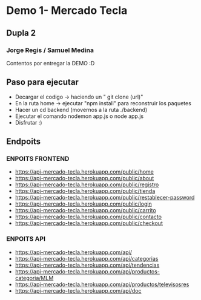 # Demo 1- Mercado Tecla
## Dupla 2 
### Jorge Regis / Samuel Medina

Contentos por entregar la DEMO :D



## Paso para ejecutar
- Decargar el codigo -> haciendo un " git clone (url)"			
- En la ruta home -> ejecutar  "npm install" para reconstruir los paquetes 			
- Hacer un cd backend  (movernos a la ruta ./backend)		
- Ejecutar el comando nodemon app.js o node app.js
- Disfrutar :) 
					
					


## Endpoits 

### ENPOITS FRONTEND 
- https://api-mercado-tecla.herokuapp.com/public/home
- https://api-mercado-tecla.herokuapp.com/public/about
- https://api-mercado-tecla.herokuapp.com/public/registro
- https://api-mercado-tecla.herokuapp.com/public/tienda
- https://api-mercado-tecla.herokuapp.com/public/restablecer-password
- https://api-mercado-tecla.herokuapp.com/public/login
- https://api-mercado-tecla.herokuapp.com/public/carrito
- https://api-mercado-tecla.herokuapp.com/public/contacto
- https://api-mercado-tecla.herokuapp.com/public/checkout



### ENPOITS  API
- https://api-mercado-tecla.herokuapp.com/api/
- https://api-mercado-tecla.herokuapp.com/api/categorias
- https://api-mercado-tecla.herokuapp.com/api/tendencias
- https://api-mercado-tecla.herokuapp.com/api/productos-categoria/MLM
- https://api-mercado-tecla.herokuapp.com/api/productos/televisosres
- https://api-mercado-tecla.herokuapp.com/api/doc







   
